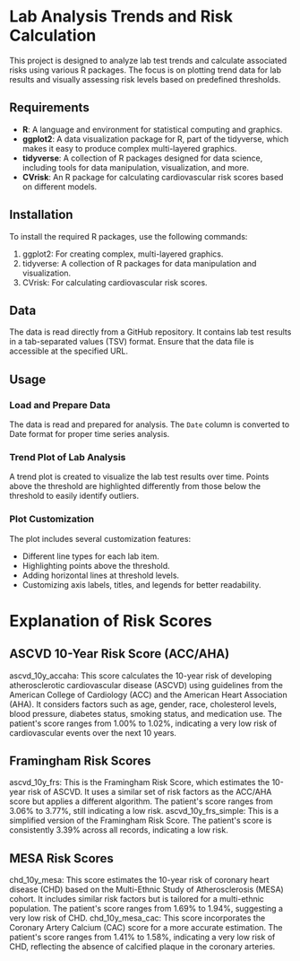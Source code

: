 # Lab Analysis Trends and Risk Calculation

This project is designed to analyze lab test trends and calculate associated risks using various R packages. The focus is on plotting trend data for lab results and visually assessing risk levels based on predefined thresholds.

## Requirements

- **R**: A language and environment for statistical computing and graphics.
- **ggplot2**: A data visualization package for R, part of the tidyverse, which makes it easy to produce complex multi-layered graphics.
- **tidyverse**: A collection of R packages designed for data science, including tools for data manipulation, visualization, and more.
- **CVrisk**: An R package for calculating cardiovascular risk scores based on different models.

## Installation

To install the required R packages, use the following commands:

1. ggplot2: For creating complex, multi-layered graphics.
2. tidyverse: A collection of R packages for data manipulation and visualization.
3. CVrisk: For calculating cardiovascular risk scores.

## Data

The data is read directly from a GitHub repository. It contains lab test results in a tab-separated values (TSV) format. Ensure that the data file is accessible at the specified URL.

## Usage

### Load and Prepare Data

The data is read and prepared for analysis. The `Date` column is converted to Date format for proper time series analysis.

### Trend Plot of Lab Analysis

A trend plot is created to visualize the lab test results over time. Points above the threshold are highlighted differently from those below the threshold to easily identify outliers.

### Plot Customization

The plot includes several customization features:
- Different line types for each lab item.
- Highlighting points above the threshold.
- Adding horizontal lines at threshold levels.
- Customizing axis labels, titles, and legends for better readability.


# Explanation of Risk Scores
## ASCVD 10-Year Risk Score (ACC/AHA)
ascvd_10y_accaha: This score calculates the 10-year risk of developing atherosclerotic cardiovascular disease (ASCVD) using guidelines from the American College of Cardiology (ACC) and the American Heart Association (AHA). It considers factors such as age, gender, race, cholesterol levels, blood pressure, diabetes status, smoking status, and medication use. The patient's score ranges from 1.00% to 1.02%, indicating a very low risk of cardiovascular events over the next 10 years.
## Framingham Risk Scores
ascvd_10y_frs: This is the Framingham Risk Score, which estimates the 10-year risk of ASCVD. It uses a similar set of risk factors as the ACC/AHA score but applies a different algorithm. The patient's score ranges from 3.06% to 3.77%, still indicating a low risk.
ascvd_10y_frs_simple: This is a simplified version of the Framingham Risk Score. The patient's score is consistently 3.39% across all records, indicating a low risk.
## MESA Risk Scores
chd_10y_mesa: This score estimates the 10-year risk of coronary heart disease (CHD) based on the Multi-Ethnic Study of Atherosclerosis (MESA) cohort. It includes similar risk factors but is tailored for a multi-ethnic population. The patient's score ranges from 1.69% to 1.94%, suggesting a very low risk of CHD.
chd_10y_mesa_cac: This score incorporates the Coronary Artery Calcium (CAC) score for a more accurate estimation. The patient's score ranges from 1.41% to 1.58%, indicating a very low risk of CHD, reflecting the absence of calcified plaque in the coronary arteries.
